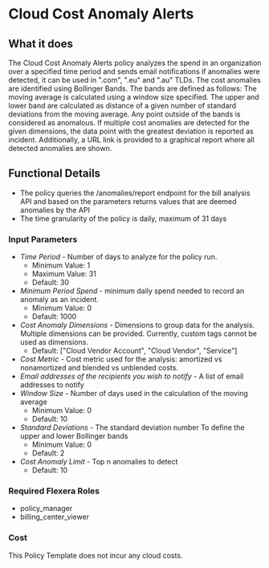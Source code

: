 # Cloud Cost Anomaly Alerts

## What it does

The Cloud Cost Anomaly Alerts policy analyzes the spend in an organization over a specified time period and sends email notifications if anomalies were detected, it can be used in ".com", ".eu" and ".au" TLDs. The cost anomalies are identified using Bollinger Bands. The bands are defined as follows:
The moving average is calculated using a window size specified.
The upper and lower band are calculated as distance of a given number of standard deviations from the moving average.
Any point outside of the bands is considered as anomalous. If multiple cost anomalies are detected for the given dimensions, the data point with the greatest deviation is reported as incident. Additionally, a URL link is provided to a graphical report where all detected anomalies are shown.

## Functional Details

- The policy queries the /anomalies/report endpoint for the bill analysis API and based on the parameters returns values that are deemed anomalies by the API
- The time granularity of the policy is daily, maximum of 31 days

### Input Parameters

- *Time Period* - Number of days to analyze for the policy run.
  - Minimum Value: 1
  - Maximum Value: 31
  - Default: 30
- *Minimum Period Spend* - minimum daily spend needed to record an anomaly as an incident.
  - Minimum Value: 0
  - Default: 1000
- *Cost Anomaly Dimensions* - Dimensions to group data for the analysis. Multiple dimensions can be provided. Currently, custom tags cannot be used as dimensions.
  - Default: ["Cloud Vendor Account", "Cloud Vendor", "Service"]
- *Cost Metric* - Cost metric used for the analysis: amortized vs nonamortized and blended vs unblended costs.
- *Email addresses of the recipients you wish to notify* - A list of email addresses to notify
- *Window Size* - Number of days used in the calculation of the moving average
  - Minimum Value: 0
  - Default: 10
- *Standard Deviations* - The standard deviation number To define the upper and lower Bollinger bands
  - Minimum Value: 0
  - Default: 2
- *Cost Anomaly Limit* - Top n anomalies to detect
  - Default: 10

### Required Flexera Roles

- policy_manager
- billing_center_viewer

### Cost

This Policy Template does not incur any cloud costs.
